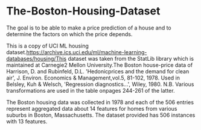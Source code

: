 # The-Boston-Housing-Dataset
The goal is to be able to make a price prediction of a house and to determine the factors on which the price depends.

This is a copy of UCI ML housing dataset.https://archive.ics.uci.edu/ml/machine-learning-databases/housing/This dataset was taken from the StatLib library which is maintained at Carnegie2
Mellon University.The Boston house-price data of Harrison, D. and Rubinfeld, D.L. 'Hedonicprices and the demand for clean air', J. Environ. Economics & Management,vol.5, 81-102, 1978.   Used in Belsley, Kuh & Welsch, 'Regression diagnostics...', Wiley, 1980.   N.B. Various transformations are used in the table onpages 244-261 of the latter.

The Boston housing data was collected in 1978 and each of the 506 entries represent aggregated data about 14 features for homes from various suburbs in Boston, Massachusetts. 
The dataset provided has 506 instances with 13 features.
